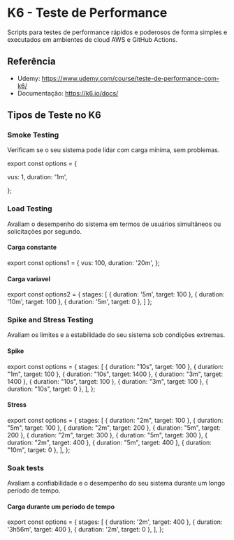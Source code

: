 
# K6 - Teste de Performance

Scripts para testes de performance rápidos e poderosos de forma simples e executados em ambientes de cloud AWS e GitHub Actions.


## Referência

 - Udemy: https://www.udemy.com/course/teste-de-performance-com-k6/
 - Documentação: https://k6.io/docs/
 

## Tipos de Teste no K6

### Smoke Testing

Verificam se o seu sistema pode lidar com carga mínima, sem problemas.

export const options = {

  vus: 1,
  duration: '1m',

};

### Load Testing

Avaliam o desempenho do sistema em termos de usuários simultâneos ou solicitações por segundo.

#### Carga constante
export const options1 = {
    vus: 100,
    duration: '20m',
};

#### Carga variavel
export const options2 = {
    stages: [
      { duration: '5m', target: 100 }, 
      { duration: '10m', target: 100 }, 
      { duration: '5m', target: 0 }, 
    ]
  };

### Spike and Stress Testing 

Avaliam os limites e a estabilidade do seu sistema sob condições extremas.

#### Spike
export const options = {
    stages: [
        { duration: "10s", target: 100 }, 
        { duration: "1m", target: 100 },
        { duration: "10s", target: 1400 }, 
        { duration: "3m", target: 1400 }, 
        { duration: "10s", target: 100 }, 
        { duration: "3m", target: 100 },
        { duration: "10s", target: 0 },
    ],
};

#### Stress
export const options = {
    stages: [
        { duration: "2m", target: 100 }, 
        { duration: "5m", target: 100 },
        { duration: "2m", target: 200 },
        { duration: "5m", target: 200 },
        { duration: "2m", target: 300 },
        { duration: "5m", target: 300 },
        { duration: "2m", target: 400 }, 
        { duration: "5m", target: 400 },
        { duration: "10m", target: 0 },
    ],
};

### Soak tests 

Avaliam a confiabilidade e o desempenho do seu sistema durante um longo período de tempo.

#### Carga durante um período de tempo
export const options = {
    stages: [
        { duration: '2m', target: 400 },
        { duration: '3h56m', target: 400 }, 
        { duration: '2m', target: 0 }, 
    ],
};
